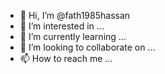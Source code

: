 - 👋 Hi, I’m @fath1985hassan
- 👀 I’m interested in ...
- 🌱 I’m currently learning ...
- 💞️ I’m looking to collaborate on ...
- 📫 How to reach me ...

<!---
fath1985hassan/fath1985hassan is a ✨ special ✨ repository because its `README.md` (this file) appears on your GitHub profile.
You can click the Preview link to take a look at your changes.
--->
